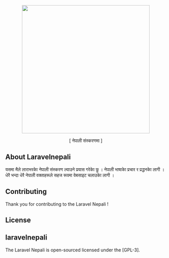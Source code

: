 <p align="center"><img src="https://preview.dragon-code.pro/laravel-lang/localize-your-app.svg?brand=laravel&mode=dark" width="400"></p>
<P align="center"> [ नेपाली संस्करणमा ]</p>
<p align="center">


</p>

## About Laravelnepali
यसमा मैले लाराभरकाे नेपाली संस्करण ल्याउने प्रयास गरेकाे छु । नेपाली भाषाकाे प्रचार र प्रद्धनकाे लागी । धेरै भन्दा धेरै नेपाली वक्ताहरूले सहज रूपमा वेबसाइट चलाउकाे लागी । 

## Contributing
Thank you for contributing to the Laravel Nepali ! 

## License
## laravelnepali
The Laravel Nepali is open-sourced licensed under the [GPL-3].

